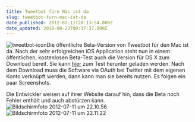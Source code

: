 ```yaml
---
title: Tweetbot fürn Mac ist da
slug: tweetbot-furn-mac-ist-da
date_published: 2012-07-11T20:13:54.000Z
date_updated: 2018-08-22T09:37:37.000Z
---
```


![tweetbot-icon](//picdump.thafaker.de/2012/07/icon-100x100.png)Die öffentliche Beta-Version von Tweetbot für den Mac ist da. Nach der sehr erfolgreichen iOS Application steht nun in einem öffentlichen, kostenlosen Beta-Test auch die Version für OS X zum Download bereit. Sie kann [hier](http://tapbots.com/tweetbot_mac/) zum Test herunter geladen werden. Nach dem Download muss die Software via OAuth bei Twitter mit dem eigenen Konto verknüpft werden, dann kann man sie bereits nutzen. Es folgen ein paar Screenshots. 

Die Entwickler weisen auf ihrer Website darauf hin, dass die Beta noch Fehler enthält und auch abstürzen kann.
![Bildschirmfoto 2012-07-11 um 22.10.56](//picdump.thafaker.de/2012/07/Bildschirmfoto-2012-07-11-um-22.10.56-580x354.png)![Bildschirmfoto 2012-07-11 um 22.11.22](//picdump.thafaker.de/2012/07/Bildschirmfoto-2012-07-11-um-22.11.22-452x580.png)
